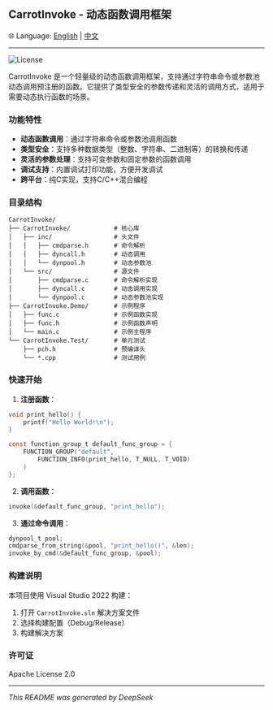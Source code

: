 ## CarrotInvoke - 动态函数调用框架

🌐 Language: [English](README.md) | [中文](README.zh-CN.md)

---

![License](https://img.shields.io/badge/License-Apache%202.0-blue.svg)

CarrotInvoke 是一个轻量级的动态函数调用框架，支持通过字符串命令或参数池动态调用预注册的函数。它提供了类型安全的参数传递和灵活的调用方式，适用于需要动态执行函数的场景。

### 功能特性

- **动态函数调用**：通过字符串命令或参数池调用函数
- **类型安全**：支持多种数据类型（整数、字符串、二进制等）的转换和传递
- **灵活的参数处理**：支持可变参数和固定参数的函数调用
- **调试支持**：内置调试打印功能，方便开发调试
- **跨平台**：纯C实现，支持C/C++混合编程

### 目录结构

```
CarrotInvoke/
├── CarrotInvoke/            # 核心库
│   ├── inc/                 # 头文件
│   │   ├── cmdparse.h       # 命令解析
│   │   ├── dyncall.h        # 动态调用
│   │   └── dynpool.h        # 动态参数池
│   └── src/                 # 源文件
│       ├── cmdparse.c       # 命令解析实现
│       ├── dyncall.c        # 动态调用实现
│       └── dynpool.c        # 动态参数池实现
├── CarrotInvoke.Demo/       # 示例程序
│   ├── func.c               # 示例函数实现
│   ├── func.h               # 示例函数声明
│   └── main.c               # 示例主程序
└── CarrotInvoke.Test/       # 单元测试
    ├── pch.h                # 预编译头
    └── *.cpp                # 测试用例
```

### 快速开始

1. **注册函数**：
```c
void print_hello() {
    printf("Hello World!\n");
}

const function_group_t default_func_group = {
    FUNCTION_GROUP("default",
        FUNCTION_INFO(print_hello, T_NULL, T_VOID)
    )
};
```

2. **调用函数**：
```c
invoke(&default_func_group, "print_hello");
```

3. **通过命令调用**：
```c
dynpool_t pool;
cmdparse_from_string(&pool, "print_hello()", &len);
invoke_by_cmd(&default_func_group, &pool);
```

### 构建说明

本项目使用 Visual Studio 2022 构建：

1. 打开 `CarrotInvoke.sln` 解决方案文件
2. 选择构建配置（Debug/Release）
3. 构建解决方案

### 许可证

Apache License 2.0

---

*This README was generated by DeepSeek*